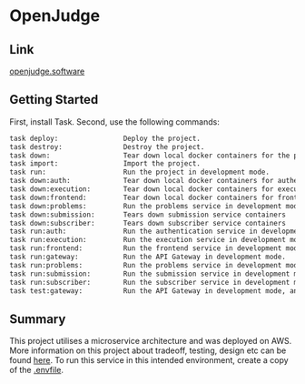 # OpenJudge

## Link

[openjudge.software](https://www.openjudge.software)

## Getting Started

First, install Task. Second, use the following commands:
```bash
task deploy:                Deploy the project.
task destroy:               Destroy the project.
task down:                  Tear down local docker containers for the project.
task import:                Import the project.
task run:                   Run the project in development mode.
task down:auth:             Tear down local docker containers for authentication service
task down:execution:        Tear down local docker containers for execution service
task down:frontend:         Tear down local docker containers for frontend service
task down:problems:         Run the problems service in development mode.
task down:submission:       Tears down submission service containers
task down:subscriber:       Tears down subscriber service containers
task run:auth:              Run the authentication service in development mode.
task run:execution:         Run the execution service in development mode.
task run:frontend:          Run the frontend service in development mode.
task run:gateway:           Run the API Gateway in development mode.
task run:problems:          Run the problems service in development mode.
task run:submission:        Run the submission service in development mode.
task run:subscriber:        Run the subscriber service in development mode.
task test:gateway:          Run the API Gateway in development mode, and then runs unit tests against this service.
```

## Summary
This project utilises a microservice architecture and was deployed on AWS. More information on this project about tradeoff, testing, design etc can be found [here](./report/report.md). 
To run this service in this intended environment, create a copy of the [.envfile](./.env.example). 
